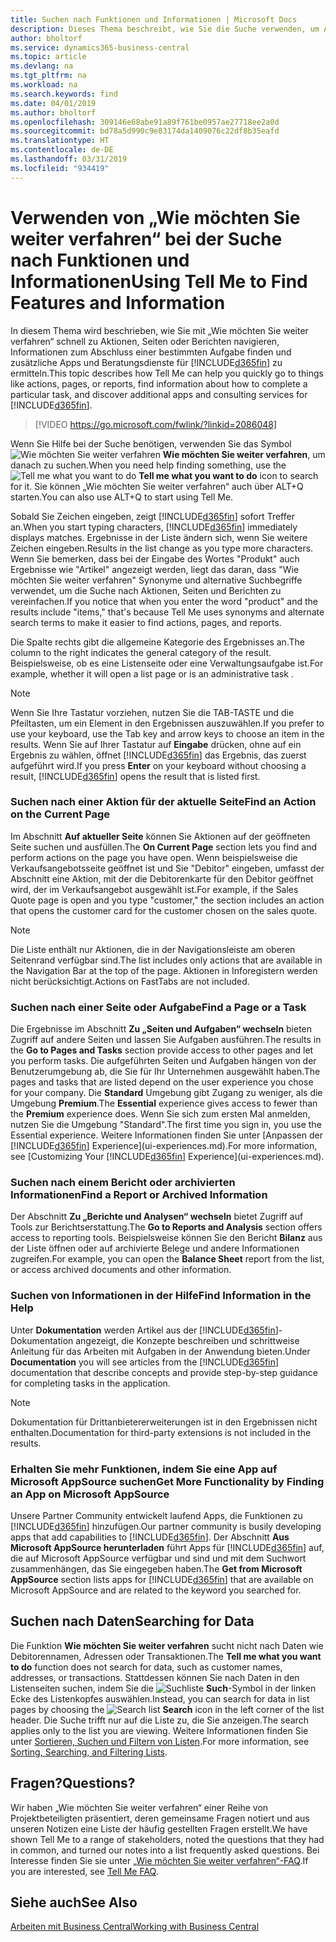 ```yaml
---
title: Suchen nach Funktionen und Informationen | Microsoft Docs
description: Dieses Thema beschreibt, wie Sie die Suche verwenden, um Aktionen, Seiten, Berichte, Dokumentation und Daten sowie andere Apps und Beratungsdienste zu finden.
author: bholtorf
ms.service: dynamics365-business-central
ms.topic: article
ms.devlang: na
ms.tgt_pltfrm: na
ms.workload: na
ms.search.keywords: find
ms.date: 04/01/2019
ms.author: bholtorf
ms.openlocfilehash: 309146e68abe91a89f761be0957ae27718ee2a0d
ms.sourcegitcommit: bd78a5d990c9e83174da1409076c22df8b35eafd
ms.translationtype: HT
ms.contentlocale: de-DE
ms.lasthandoff: 03/31/2019
ms.locfileid: "934419"
---
```

# <a name="using-tell-me-to-find-features-and-information"></a><span data-ttu-id="2c8c1-103">Verwenden von „Wie möchten Sie weiter verfahren“ bei der Suche nach Funktionen und Informationen</span><span class="sxs-lookup"><span data-stu-id="2c8c1-103">Using Tell Me to Find Features and Information</span></span>  
<span data-ttu-id="2c8c1-104">In diesem Thema wird beschrieben, wie Sie mit „Wie möchten Sie weiter verfahren“ schnell zu Aktionen, Seiten oder Berichten navigieren, Informationen zum Abschluss einer bestimmten Aufgabe finden und zusätzliche Apps und Beratungsdienste für [!INCLUDE[d365fin](includes/d365fin_md.md)] zu ermitteln.</span><span class="sxs-lookup"><span data-stu-id="2c8c1-104">This topic describes how Tell Me can help you quickly go to things like actions, pages, or reports, find information about how to complete a particular task, and discover additional apps and consulting services for [!INCLUDE[d365fin](includes/d365fin_md.md)].</span></span>  
  

> [!VIDEO https://go.microsoft.com/fwlink/?linkid=2086048]

<span data-ttu-id="2c8c1-105">Wenn Sie Hilfe bei der Suche benötigen, verwenden Sie das Symbol ![Wie möchten Sie weiter verfahren](media/ui-search/search.png "Nach Seite oder Bericht suchen") **Wie möchten Sie weiter verfahren**, um danach zu suchen.</span><span class="sxs-lookup"><span data-stu-id="2c8c1-105">When you need help finding something, use the ![Tell me what you want to do](media/ui-search/search.png "Search for Page or Report") **Tell me what you want to do** icon to search for it.</span></span> <span data-ttu-id="2c8c1-106">Sie können „Wie möchten Sie weiter verfahren“ auch über ALT+Q starten.</span><span class="sxs-lookup"><span data-stu-id="2c8c1-106">You can also use ALT+Q to start using Tell Me.</span></span>

<span data-ttu-id="2c8c1-107">Sobald Sie Zeichen eingeben, zeigt [!INCLUDE[d365fin](includes/d365fin_md.md)] sofort Treffer an.</span><span class="sxs-lookup"><span data-stu-id="2c8c1-107">When you start typing characters, [!INCLUDE[d365fin](includes/d365fin_md.md)] immediately displays matches.</span></span> <span data-ttu-id="2c8c1-108">Ergebnisse in der Liste ändern sich, wenn Sie weitere Zeichen eingeben.</span><span class="sxs-lookup"><span data-stu-id="2c8c1-108">Results in the list change as you type more characters.</span></span> <span data-ttu-id="2c8c1-109">Wenn Sie bemerken, dass bei der Eingabe des Wortes "Produkt" auch Ergebnisse wie "Artikel" angezeigt werden, liegt das daran, dass "Wie möchten Sie weiter verfahren" Synonyme und alternative Suchbegriffe verwendet, um die Suche nach Aktionen, Seiten und Berichten zu vereinfachen.</span><span class="sxs-lookup"><span data-stu-id="2c8c1-109">If you notice that when you enter the word "product" and the results include "items," that's because Tell Me uses synonyms and alternate search terms to make it easier to find actions, pages, and reports.</span></span> 

<span data-ttu-id="2c8c1-110">Die Spalte rechts gibt die allgemeine Kategorie des Ergebnisses an.</span><span class="sxs-lookup"><span data-stu-id="2c8c1-110">The column to the right indicates the general category of the result.</span></span> <span data-ttu-id="2c8c1-111">Beispielsweise, ob es eine Listenseite oder eine Verwaltungsaufgabe ist.</span><span class="sxs-lookup"><span data-stu-id="2c8c1-111">For example, whether it will open a list page or is an administrative task .</span></span>  

> [!NOTE]  
>   <span data-ttu-id="2c8c1-112">Wenn Sie Ihre Tastatur vorziehen, nutzen Sie die TAB-TASTE und die Pfeiltasten, um ein Element in den Ergebnissen auszuwählen.</span><span class="sxs-lookup"><span data-stu-id="2c8c1-112">If you prefer to use your keyboard, use the Tab key and arrow keys to choose an item in the results.</span></span> <span data-ttu-id="2c8c1-113">Wenn Sie auf Ihrer Tastatur auf **Eingabe** drücken, ohne auf ein Ergebnis zu wählen, öffnet [!INCLUDE[d365fin](includes/d365fin_md.md)] das Ergebnis, das zuerst aufgeführt wird.</span><span class="sxs-lookup"><span data-stu-id="2c8c1-113">If you press **Enter** on your keyboard without choosing a result, [!INCLUDE[d365fin](includes/d365fin_md.md)] opens the result that is listed first.</span></span>

### <a name="find-an-action-on-the-current-page"></a><span data-ttu-id="2c8c1-114">Suchen nach einer Aktion für der aktuelle Seite</span><span class="sxs-lookup"><span data-stu-id="2c8c1-114">Find an Action on the Current Page</span></span>
<span data-ttu-id="2c8c1-115">Im Abschnitt **Auf aktueller Seite** können Sie Aktionen auf der geöffneten Seite suchen und ausfüllen.</span><span class="sxs-lookup"><span data-stu-id="2c8c1-115">The **On Current Page** section lets you find and perform actions on the page you have open.</span></span> <span data-ttu-id="2c8c1-116">Wenn beispielsweise die Verkaufsangebotsseite geöffnet ist und Sie "Debitor" eingeben, umfasst der Abschnitt eine Aktion, mit der die Debitorenkarte für den Debitor geöffnet wird, der im Verkaufsangebot ausgewählt ist.</span><span class="sxs-lookup"><span data-stu-id="2c8c1-116">For example, if the Sales Quote page is open and you type "customer," the section includes an action that opens the customer card for the customer chosen on the sales quote.</span></span> 

> [!NOTE]  
>   <span data-ttu-id="2c8c1-117">Die Liste enthält nur Aktionen, die in der Navigationsleiste am oberen Seitenrand verfügbar sind.</span><span class="sxs-lookup"><span data-stu-id="2c8c1-117">The list includes only actions that are available in the Navigation Bar at the top of the page.</span></span> <span data-ttu-id="2c8c1-118">Aktionen in Inforegistern werden nicht berücksichtigt.</span><span class="sxs-lookup"><span data-stu-id="2c8c1-118">Actions on FastTabs are not included.</span></span>  

### <a name="find-a-page-or-a-task"></a><span data-ttu-id="2c8c1-119">Suchen nach einer Seite oder Aufgabe</span><span class="sxs-lookup"><span data-stu-id="2c8c1-119">Find a Page or a Task</span></span>
<span data-ttu-id="2c8c1-120">Die Ergebnisse im Abschnitt **Zu „Seiten und Aufgaben“ wechseln** bieten Zugriff auf andere Seiten und lassen Sie Aufgaben ausführen.</span><span class="sxs-lookup"><span data-stu-id="2c8c1-120">The results in the **Go to Pages and Tasks** section provide access to other pages and let you perform tasks.</span></span> <span data-ttu-id="2c8c1-121">Die aufgeführten Seiten und Aufgaben hängen von der Benutzerumgebung ab, die Sie für Ihr Unternehmen ausgewählt haben.</span><span class="sxs-lookup"><span data-stu-id="2c8c1-121">The pages and tasks that are listed depend on the user experience you chose for your company.</span></span> <span data-ttu-id="2c8c1-122">Die **Standard** Umgebung gibt Zugang zu weniger, als die Umgebung **Premium**.</span><span class="sxs-lookup"><span data-stu-id="2c8c1-122">The **Essential** experience gives access to fewer than the **Premium** experience does.</span></span> <span data-ttu-id="2c8c1-123">Wenn Sie sich zum ersten Mal anmelden, nutzen Sie die Umgebung "Standard".</span><span class="sxs-lookup"><span data-stu-id="2c8c1-123">The first time you sign in, you use the Essential experience.</span></span> <span data-ttu-id="2c8c1-124">Weitere Informationen finden Sie unter [Anpassen der [!INCLUDE[d365fin](includes/d365fin_md.md)] Experience](ui-experiences.md).</span><span class="sxs-lookup"><span data-stu-id="2c8c1-124">For more information, see [Customizing Your [!INCLUDE[d365fin](includes/d365fin_md.md)] Experience](ui-experiences.md).</span></span>

### <a name="find-a-report-or-archived-information"></a><span data-ttu-id="2c8c1-125">Suchen nach einem Bericht oder archivierten Informationen</span><span class="sxs-lookup"><span data-stu-id="2c8c1-125">Find a Report or Archived Information</span></span>
<span data-ttu-id="2c8c1-126">Der Abschnitt **Zu „Berichte und Analysen“ wechseln** bietet Zugriff auf Tools zur Berichtserstattung.</span><span class="sxs-lookup"><span data-stu-id="2c8c1-126">The **Go to Reports and Analysis** section offers access to reporting tools.</span></span> <span data-ttu-id="2c8c1-127">Beispielsweise können Sie den Bericht **Bilanz** aus der Liste öffnen oder auf archivierte Belege und andere Informationen zugreifen.</span><span class="sxs-lookup"><span data-stu-id="2c8c1-127">For example, you can open the **Balance Sheet** report from the list, or access archived documents and other information.</span></span>  

### <a name="find-information-in-the-help"></a><span data-ttu-id="2c8c1-128">Suchen von Informationen in der Hilfe</span><span class="sxs-lookup"><span data-stu-id="2c8c1-128">Find Information in the Help</span></span>
<span data-ttu-id="2c8c1-129">Unter **Dokumentation** werden Artikel aus der [!INCLUDE[d365fin](includes/d365fin_md.md)]-Dokumentation angezeigt, die Konzepte beschreiben und schrittweise Anleitung für das Arbeiten mit Aufgaben in der Anwendung bieten.</span><span class="sxs-lookup"><span data-stu-id="2c8c1-129">Under **Documentation** you will see articles from the [!INCLUDE[d365fin](includes/d365fin_md.md)] documentation that describe concepts and provide step-by-step guidance for completing tasks in the application.</span></span>    

> [!NOTE]  
>   <span data-ttu-id="2c8c1-130">Dokumentation für Drittanbietererweiterungen ist in den Ergebnissen nicht enthalten.</span><span class="sxs-lookup"><span data-stu-id="2c8c1-130">Documentation for third-party extensions is not included in the results.</span></span> 

### <a name="get-more-functionality-by-finding-an-app-on-microsoft-appsource"></a><span data-ttu-id="2c8c1-131">Erhalten Sie mehr Funktionen, indem Sie eine App auf Microsoft AppSource suchen</span><span class="sxs-lookup"><span data-stu-id="2c8c1-131">Get More Functionality by Finding an App on Microsoft AppSource</span></span>
<span data-ttu-id="2c8c1-132">Unsere Partner Community entwickelt laufend Apps, die Funktionen zu [!INCLUDE[d365fin](includes/d365fin_md.md)] hinzufügen.</span><span class="sxs-lookup"><span data-stu-id="2c8c1-132">Our partner community is busily developing apps that add capabilities to [!INCLUDE[d365fin](includes/d365fin_md.md)].</span></span> <span data-ttu-id="2c8c1-133">Der Abschnitt **Aus Microsoft AppSource herunterladen** führt Apps für [!INCLUDE[d365fin](includes/d365fin_md.md)] auf, die auf Microsoft AppSource verfügbar und sind und mit dem Suchwort zusammenhängen, das Sie eingegeben haben.</span><span class="sxs-lookup"><span data-stu-id="2c8c1-133">The **Get from Microsoft AppSource** section lists apps for [!INCLUDE[d365fin](includes/d365fin_md.md)] that are available on Microsoft AppSource and are related to the keyword you searched for.</span></span>

## <a name="searching-for-data"></a><span data-ttu-id="2c8c1-134">Suchen nach Daten</span><span class="sxs-lookup"><span data-stu-id="2c8c1-134">Searching for Data</span></span>
<span data-ttu-id="2c8c1-135">Die Funktion **Wie möchten Sie weiter verfahren** sucht nicht nach Daten wie Debitorennamen, Adressen oder Transaktionen.</span><span class="sxs-lookup"><span data-stu-id="2c8c1-135">The **Tell me what you want to do** function does not search for data, such as customer names, addresses, or transactions.</span></span> <span data-ttu-id="2c8c1-136">Stattdessen können Sie nach Daten in den Listenseiten suchen, indem Sie die ![Suchliste](media/ui-search/search-list.png "Suchlistensymbol") **Such**-Symbol in der linken Ecke des Listenkopfes auswählen.</span><span class="sxs-lookup"><span data-stu-id="2c8c1-136">Instead, you can search for data in list pages by choosing the ![Search list](media/ui-search/search-list.png "Search list icon") **Search** icon in the left corner of the list header.</span></span> <span data-ttu-id="2c8c1-137">Die Suche trifft nur auf die Liste zu, die Sie anzeigen.</span><span class="sxs-lookup"><span data-stu-id="2c8c1-137">The search applies only to the list you are viewing.</span></span> <span data-ttu-id="2c8c1-138">Weitere Informationen finden Sie unter [Sortieren, Suchen und Filtern von Listen](ui-enter-criteria-filters.md).</span><span class="sxs-lookup"><span data-stu-id="2c8c1-138">For more information, see [Sorting, Searching, and Filtering Lists](ui-enter-criteria-filters.md).</span></span>

## <a name="questions"></a><span data-ttu-id="2c8c1-139">Fragen?</span><span class="sxs-lookup"><span data-stu-id="2c8c1-139">Questions?</span></span>
<span data-ttu-id="2c8c1-140">Wir haben „Wie möchten Sie weiter verfahren“ einer Reihe von Projektbeteiligten präsentiert, deren gemeinsame Fragen notiert und aus unseren Notizen eine Liste der häufig gestellten Fragen erstellt.</span><span class="sxs-lookup"><span data-stu-id="2c8c1-140">We have shown Tell Me to a range of stakeholders, noted the questions that they had in common, and turned our notes into a list frequently asked questions.</span></span> <span data-ttu-id="2c8c1-141">Bei Interesse finden Sie sie unter [„Wie möchten Sie weiter verfahren“-FAQ](ui-search-faq.md).</span><span class="sxs-lookup"><span data-stu-id="2c8c1-141">If you are interested, see [Tell Me FAQ](ui-search-faq.md).</span></span>

## <a name="see-also"></a><span data-ttu-id="2c8c1-142">Siehe auch</span><span class="sxs-lookup"><span data-stu-id="2c8c1-142">See Also</span></span>
[<span data-ttu-id="2c8c1-143">Arbeiten mit Business Central</span><span class="sxs-lookup"><span data-stu-id="2c8c1-143">Working with Business Central</span></span>](ui-work-product.md)